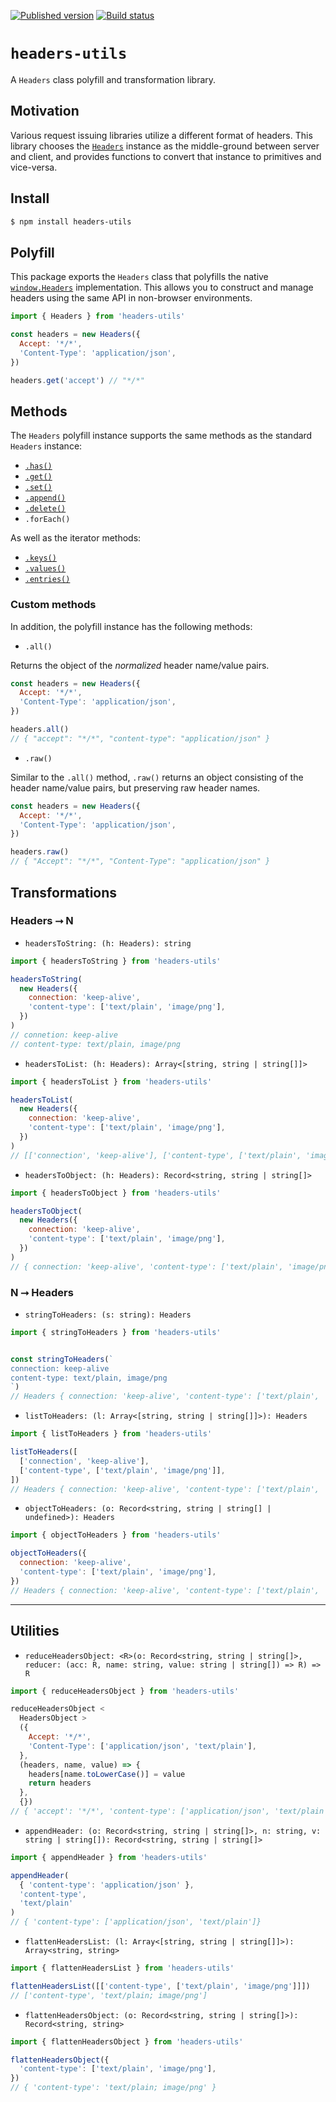 [![Published version](https://img.shields.io/npm/v/headers-utils.svg)](https://www.npmjs.com/package/headers-utils)
[![Build status](https://img.shields.io/circleci/project/github/mswjs/headers-utils/master.svg)](https://npmjs.com/package/headers-utils)

# `headers-utils`

A `Headers` class polyfill and transformation library.

## Motivation

Various request issuing libraries utilize a different format of headers. This library chooses the [`Headers`](https://developer.mozilla.org/en-US/docs/Web/API/Headers) instance as the middle-ground between server and client, and provides functions to convert that instance to primitives and vice-versa.

## Install

```bash
$ npm install headers-utils
```

## Polyfill

This package exports the `Headers` class that polyfills the native [`window.Headers`](https://developer.mozilla.org/en-US/docs/Web/API/Headers) implementation. This allows you to construct and manage headers using the same API in non-browser environments.

```js
import { Headers } from 'headers-utils'

const headers = new Headers({
  Accept: '*/*',
  'Content-Type': 'application/json',
})

headers.get('accept') // "*/*"
```

## Methods

The `Headers` polyfill instance supports the same methods as the standard `Headers` instance:

- [`.has()`](https://developer.mozilla.org/en-US/docs/Web/API/Headers/has)
- [`.get()`](https://developer.mozilla.org/en-US/docs/Web/API/Headers/get)
- [`.set()`](https://developer.mozilla.org/en-US/docs/Web/API/Headers/set)
- [`.append()`](https://developer.mozilla.org/en-US/docs/Web/API/Headers/append)
- [`.delete()`](https://developer.mozilla.org/en-US/docs/Web/API/Headers/delete)
- `.forEach()`

As well as the iterator methods:

- [`.keys()`](https://developer.mozilla.org/en-US/docs/Web/API/Headers/keys)
- [`.values()`](https://developer.mozilla.org/en-US/docs/Web/API/Headers/values)
- [`.entries()`](https://developer.mozilla.org/en-US/docs/Web/API/Headers/entries)

### Custom methods

In addition, the polyfill instance has the following methods:

- `.all()`

Returns the object of the _normalized_ header name/value pairs.

```js
const headers = new Headers({
  Accept: '*/*',
  'Content-Type': 'application/json',
})

headers.all()
// { "accept": "*/*", "content-type": "application/json" }
```

- `.raw()`

Similar to the `.all()` method, `.raw()` returns an object consisting of the header name/value pairs, but preserving raw header names.

```js
const headers = new Headers({
  Accept: '*/*',
  'Content-Type': 'application/json',
})

headers.raw()
// { "Accept": "*/*", "Content-Type": "application/json" }
```

## Transformations

### Headers ⭢ N

- `headersToString: (h: Headers): string`

```js
import { headersToString } from 'headers-utils'

headersToString(
  new Headers({
    connection: 'keep-alive',
    'content-type': ['text/plain', 'image/png'],
  })
)
// connetion: keep-alive
// content-type: text/plain, image/png
```

- `headersToList: (h: Headers): Array<[string, string | string[]]>`

```js
import { headersToList } from 'headers-utils'

headersToList(
  new Headers({
    connection: 'keep-alive',
    'content-type': ['text/plain', 'image/png'],
  })
)
// [['connection', 'keep-alive'], ['content-type', ['text/plain', 'image/png']]]
```

- `headersToObject: (h: Headers): Record<string, string | string[]>`

```js
import { headersToObject } from 'headers-utils'

headersToObject(
  new Headers({
    connection: 'keep-alive',
    'content-type': ['text/plain', 'image/png'],
  })
)
// { connection: 'keep-alive', 'content-type': ['text/plain', 'image/png'] }
```

### N ⭢ Headers

- `stringToHeaders: (s: string): Headers`

```js
import { stringToHeaders } from 'headers-utils'


const stringToHeaders(`
connection: keep-alive
content-type: text/plain, image/png
`)
// Headers { connection: 'keep-alive', 'content-type': ['text/plain', 'image/png'] }
```

- `listToHeaders: (l: Array<[string, string | string[]]>): Headers`

```js
import { listToHeaders } from 'headers-utils'

listToHeaders([
  ['connection', 'keep-alive'],
  ['content-type', ['text/plain', 'image/png']],
])
// Headers { connection: 'keep-alive', 'content-type': ['text/plain', 'image/png'] }
```

- `objectToHeaders: (o: Record<string, string | string[] | undefined>): Headers`

```js
import { objectToHeaders } from 'headers-utils'

objectToHeaders({
  connection: 'keep-alive',
  'content-type': ['text/plain', 'image/png'],
})
// Headers { connection: 'keep-alive', 'content-type': ['text/plain', 'image/png'] }
```

---

## Utilities

- `reduceHeadersObject: <R>(o: Record<string, string | string[]>, reducer: (acc: R, name: string, value: string | string[]) => R) => R`

```js
import { reduceHeadersObject } from 'headers-utils'

reduceHeadersObject <
  HeadersObject >
  ({
    Accept: '*/*',
    'Content-Type': ['application/json', 'text/plain'],
  },
  (headers, name, value) => {
    headers[name.toLowerCase()] = value
    return headers
  },
  {})
// { 'accept': '*/*', 'content-type': ['application/json', 'text/plain'] }
```

- `appendHeader: (o: Record<string, string | string[]>, n: string, v: string | string[]): Record<string, string | string[]>`

```js
import { appendHeader } from 'headers-utils'

appendHeader(
  { 'content-type': 'application/json' },
  'content-type',
  'text/plain'
)
// { 'content-type': ['application/json', 'text/plain']}
```

- `flattenHeadersList: (l: Array<[string, string | string[]]>): Array<string, string>`

```js
import { flattenHeadersList } from 'headers-utils'

flattenHeadersList([['content-type', ['text/plain', 'image/png']]])
// ['content-type', 'text/plain; image/png']
```

- `flattenHeadersObject: (o: Record<string, string | string[]>): Record<string, string>`

```js
import { flattenHeadersObject } from 'headers-utils'

flattenHeadersObject({
  'content-type': ['text/plain', 'image/png'],
})
// { 'content-type': 'text/plain; image/png' }
```
